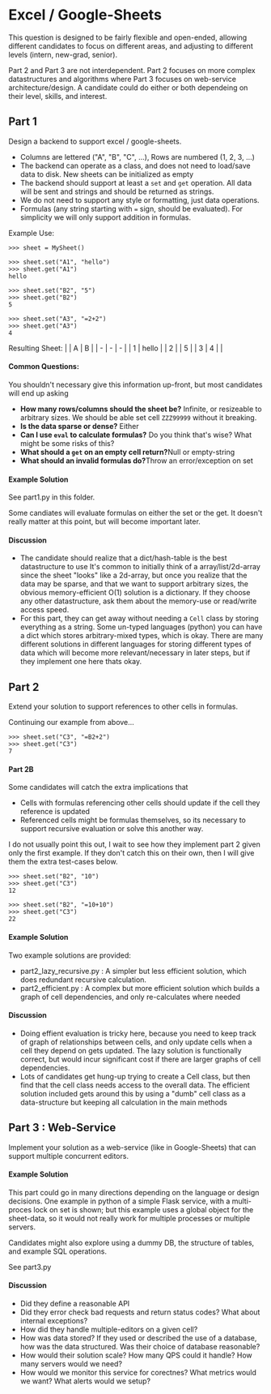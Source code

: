 Excel / Google-Sheets
============

This question is designed to be fairly flexible and open-ended,
allowing different candidates to focus on different areas, and
adjusting to different levels (intern, new-grad, senior).

Part 2 and Part 3 are not interdependent.
Part 2 focuses on more complex datastructures and algorithms
where Part 3 focuses on web-service architecture/design.
A candidate could do either or both dependeing on their level,
skills, and interest.

## Part 1

Design a backend to support excel / google-sheets.

* Columns are lettered ("A", "B", "C", ...), Rows are numbered (1, 2, 3, ...)
* The backend can operate as a class, and does not need to load/save data to disk.
  New sheets can be initialized as empty
* The backend should support at least a `set` and `get` operation.  All data will
  be sent and strings and should be returned as strings.
* We do not need to support any style or formatting, just data operations.
* Formulas (any string starting with `=` sign, should be evaluated).  For simplicity
  we will only support addition in formulas.

Example Use:
```
>>> sheet = MySheet()

>>> sheet.set("A1", "hello")
>>> sheet.get("A1")
hello

>>> sheet.set("B2", "5")
>>> sheet.get("B2")
5

>>> sheet.set("A3", "=2+2")
>>> sheet.get("A3")
4
```

Resulting Sheet:
|   | A | B |
| - | - | - |
| 1 | hello |
| 2 |  | 5 |
| 3 | 4 | |

#### Common Questions:
You shouldn't necessary give this information up-front, but most candidates will end up asking
* <b>How many rows/columns should the sheet be?</b>  Infinite, or resizeable to arbitrary sizes.
  We should be able set cell `ZZZ99999` without it breaking.
* <b>Is the data sparse or dense?</b> Either
* <b>Can I use `eval` to calculate formulas?</b> Do you think that's wise?  What might be some risks of this?
* <b>What should a `get` on an empty cell return?</b>Null or empty-string
* <b>What should an invalid formulas do?</b>Throw an error/exception on set

#### Example Solution

See part1.py in this folder.

Some candiates will evaluate formulas on either the set or the get.
It doesn't really matter at this point, but will become important later.

#### Discussion
* The candidate should realize that a dict/hash-table is the best datastructure to use
  It's common to initially think of a array/list/2d-array since the sheet "looks"
  like a 2d-array, but once you realize that the data may be sparse, and that
  we want to support arbitrary sizes, the obvious memory-efficient O(1) solution
  is a dictionary.  If they choose any other datastructure, ask them about the
  memory-use or read/write access speed.
* For this part, they can get away without needing a `Cell` class
  by storing everything as a string.  Some un-typed languages (python)
  you can have a dict which stores arbitrary-mixed types, which is okay.
  There are many different solutions in different languages for storing
  different types of data which will become more relevant/necessary in later steps,
  but if they implement one here thats okay.

## Part 2
Extend your solution to support references to other cells in formulas.

Continuing our example from above...

```
>>> sheet.set("C3", "=B2+2")
>>> sheet.get("C3")
7
```

#### Part 2B
Some candidates will catch the extra implications that
* Cells with formulas referencing other cells should update if the cell they
  reference is updated
* Referenced cells might be formulas themselves, so its necessary to support
  recursive evaluation or solve this another way.

I do not usually point this out, I wait to see how they implement part 2 given
only the first example.  If they don't catch this on their own, then I will
give them the extra test-cases below.

```
>>> sheet.set("B2", "10")
>>> sheet.get("C3")
12

>>> sheet.set("B2", "=10+10")
>>> sheet.get("C3")
22
```

#### Example Solution

Two example solutions are provided:
* part2_lazy_recursive.py : A simpler but less efficient solution, which does
  redundant recursive calculation.
* part2_efficient.py : A complex but more efficient solution which builds a
  graph of cell dependencies, and only re-calculates where needed

#### Discussion
* Doing effient evaluation is tricky here, because you need to keep track of
  graph of relationships between cells, and only update cells when a cell they
  depend on gets updated.   The lazy solution is functionally correct, but
  would incur significant cost if there are larger graphs of cell dependencies.
* Lots of candidates get hung-up trying to create a Cell class, but then find
  that the cell class needs access to the overall data.  The efficient solution
  included gets around this by using a "dumb" cell class as a data-structure
  but keeping all calculation in the main methods

## Part 3 : Web-Service
Implement your solution as a web-service (like in Google-Sheets) that can support
multiple concurrent editors.

#### Example Solution
This part could go in many directions depending on the language or design decisions.
One example in python of a simple Flask service, with a multi-proces lock on set
is shown; but this example uses a global object for the sheet-data, so it would not
really work for multiple processes or multiple servers.

Candidates might also explore using a dummy DB, the structure of tables, and example
SQL operations.

See part3.py

#### Discussion
* Did they define a reasonable API
* Did they error check bad requests and return status codes?
  What about internal exceptions?
* How did they handle multiple-editors on a given cell?
* How was data stored?  If they used or described the use of a database, how was
  the data structured.  Was their choice of database reasonable?
* How would their solution scale?  How many QPS could it handle?  How many servers
  would we need?
* How would we monitor this service for corectnes? What metrics would we want?
  What alerts would we setup?
